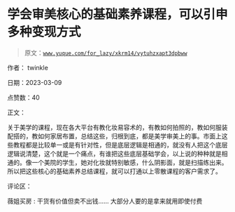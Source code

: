# 学会审美核心的基础素养课程，可以引申多种变现方式

> 原文：[`www.yuque.com/for_lazy/xkrm14/vytuhzxapt3dpbww`](https://www.yuque.com/for_lazy/xkrm14/vytuhzxapt3dpbww)



作者： twinkle 

日期：2023-03-09 

点赞数：40 

正文： 

关于美学的课程，现在各大平台有教化妆易容术的，有教如何拍照的，教如何服装配搭的，教如何家居布置，总结这些，归根到底，都是美学审美上的事。市面上这些教程都是比较单一或是有针对性，但是底层逻辑是相通的，就没有人把这个底层逻辑说清楚，这个就是一个痛点，有谁把这些底层基础学会，以上说的种种就是相通的。像一个美院的学生，她对化妆就特别敏感，什么阴影面，就是扫描练出来。所以把这些核心的基础素养总结课程，就可以打通以上零散课程的客户需求了。 

评论区： 

薇姐买房 : 干货有价值但卖不出钱…… 大部分人要的是拿来就用即使付费 

